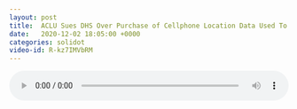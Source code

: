 ```yaml
---
layout: post
title:  ACLU Sues DHS Over Purchase of Cellphone Location Data Used To Track Immigrants
date:   2020-12-02 18:05:00 +0000
categories: solidot
video-id: R-kz7IMVbRM
---
```


<audio src="/assets/0d8efb1dc97bd2a8474df42218a2e61c.mp3" style="width: 100%;" controls></audio>

